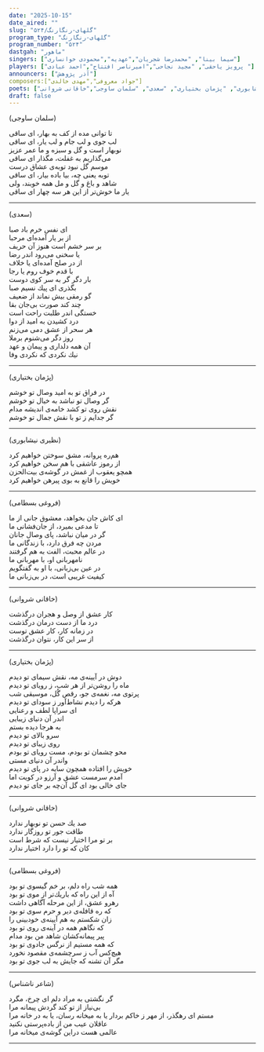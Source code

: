 ```yaml
---
date: "2025-10-15"
date_aired: ""
slug: "گلهای-رنگارنگ/۵۲۴"
program_type: "گلهای-رنگارنگ"
program_number: "۵۲۴"
dastgah: "ماهور"
singers: ["سیما بینا", "محمدرضا شجریان","عهدیه","محمودی خوانساری"]
players: ["پرویز یاحقی", "مجید نجاحی","امیرناصر افتتاح","احمد عبادی "]
announcers: ["آذر پژوهش"]
composers:["جواد معروفی","مهدی خالدی"]
poets: ["فروغی بسطامی", "نظیری نیشابوری", "پژمان بختیاری", "سعدی", "سلمان ساوجی","خاقانی شروانی"]
draft: false
---
```


(سلمان ساوجی)

تا توانی مده از كف به بهار، ای ساقی  
لب جوی و لب جام و لب یار، ای ساقی  
نوبهار است و گل و سبزه و ما عمر عزیز  
می‌گذاریم به غفلت، مگذار ای ساقی  
موسم گل نبود توبه‌ی عشاق درست  
توبه یعنی چه، بیا باده بیار، ای ساقی  
شاهد و باغ و گل و مل همه خوبند، ولی  
یار ما خوش‌تر از این هر سه چهار ای ساقی  

---

(سعدی)

ای نفس خرم باد صبا  
از بر یار آمده‌ای مرحبا  
بر سر خشم است هنوز آن حریف  
یا سخنی می‌رود اندر رضا  
از در صلح آمده‌ای یا خلاف  
با قدم خوف روم یا رجا  
بار دگر گر به سر كوی دوست  
بگذری ای پیك نسیم صبا  
گو رمقی بیش نماند از ضعیف  
چند كند صورت بی‌جان بقا  
خستگی اندر طلبت راحت است  
درد كشیدن به امید از دوا  
هر سحر از عشق دمی می‌زنم  
روز دگر می‌شنوم برملا  
آن همه دلداری و پیمان و عهد  
نیك نكردی كه نكردی وفا    

---

(پژمان بختیاری)

در فراق تو به امید وصال تو خوشم  
گر وصال تو نباشد به خیال تو خوشم  
نقش روی تو كشد خامه‌ی اندیشه مدام  
گر جدایم ز تو با نقش جمال تو خوشم  

---

(نظیری نیشابوری)

هم‌ره پروانه، مشق سوختن خواهیم كرد  
از رموز عاشقی با هم سخن خواهیم كرد  
همچو یعقوب از غمش در گوشه‌ی بیت‌الحزن  
خویش را قانع به بوی پیرهن خواهیم كرد  

---

(فروغی بسطامی)

ای كاش جان بخواهد، معشوق جانی از ما  
تا مدعی بمیرد، از جان‌فشانی ما  
گر در میان نباشد، پای وصال جانان  
مردن چه فرق دارد، با زندگانی ما  
در عالم محبت، الفت به هم گرفتند  
نامهربانی او، با مهربانی ما  
در عین بی‌زبانی، با او به گفتگویم  
كیفیت غریبی است، در بی‌زبانی ما  

---

(خاقانی شروانی)

كار عشق از وصل و هجران درگذشت  
درد ما از دست درمان درگذشت  
در زمانه كار، كار عشق توست  
از سر این كار، نتوان درگذشت  

---

(پژمان بختیاری)

دوش در آیینه‌ی مه، نقش سیمای تو دیدم  
ماه را روشن‌تر از هر شب، ز رویای تو دیدم  
پرتوی مه، نغمه‌ی جو، رقص گُل، موسیقی شب  
هرکه را دیدم نشاط‌آور ز سودای تو دیدم  
ای سراپا لطف و رعنایی  
اندر آن دنیای زیبایی  
به هرجا دیده بستم  
سرو بالای تو دیدم  
روی زیبای تو دیدم  
محو چشمان تو بودم، مست رویای تو بودم  
واندر آن دنیای مستی  
خویش را افتاده همچون سایه در پای تو دیدم  
آمدم سرمست عشق و آرزو در كویت اما  
جای خالی بود ای گل آن‌چه بر جای تو دیدم  

---

(خاقانی شروانی)

صد یك حسن تو نوبهار ندارد  
طاقت جور تو روزگار ندارد  
بر تو مرا اختیار نیست كه شرط است  
كان كه تو را دارد اختیار ندارد  

---

(فروغی بسطامی)

همه شب راه دلم، بر خم گیسوی تو بود  
آه از این راه كه باریك‌تر از موی تو بود  
رهرو عشق، از این مرحله آگاهی داشت  
كه ره قافله‌ی دیر و حرم سوی تو بود  
زان شكستم به هم آیینه‌ی خودبینی را  
كه نگاهم همه در آینه‌ی روی تو بود  
پیر پیمانه‌كشان شاهد من بود مدام  
كه همه مستیم از نرگس جادوی تو بود  
هیچ‌كس آب ز سرچشمه‌ی مقصود نخورد  
مگر آن تشنه كه جایش به لب جوی تو بود  

---

(شاعر ناشناس)

گر نگشتی به مراد دلم ای چرخ، مگرد  
بی‌نیاز از تو کند گردش پیمانه مرا    
مستم ای رهگذر، از مهر ز خاکم بردار 
یا به میخانه رسان، یا به در خانه مرا  
عاقلان عیب من از باده‌پرستی نکنید  
عالمی هست دراین گوشه‌ی میخانه مرا

---